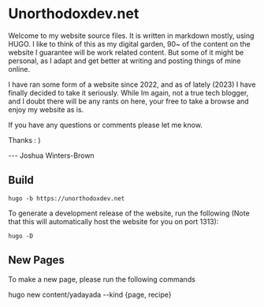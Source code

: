 # Unorthodoxdev.net
Welcome to my website source files. It is written in markdown mostly, using HUGO. I like to think of this as my digital garden, 90~ of the content on the website I guarantee will be work related content. But some of it might be personal, as I adapt and get better at writing and posting things of mine online.

I have ran some form of a website since 2022, and as of lately (2023) I have finally decided to take it seriously. While Im again, not a true tech blogger, and I doubt there will be any rants on here, your free to take a browse and enjoy my website as is.

If you have any questions or comments please let me know.

Thanks : )

--- Joshua Winters-Brown

## Build

```hugo -b https://unorthodoxdev.net```

To generate a development release of the website, run the following (Note that this will automatically host the website for you on port 1313):

```hugo -D```


## New Pages

To make a new page, please run the following commands

hugo new content/yadayada --kind {page, recipe}
